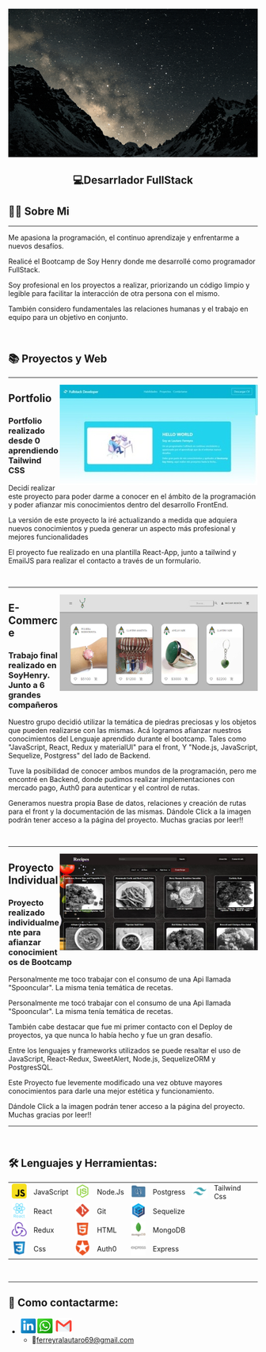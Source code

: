 <p>
<a >
<img height="300px" width="100%" src="./assets/holaMundo-dev.gif"/>
</a>
</p>

<h2 align="center">
  💻Desarrlador FullStack
</h2>

## **🧑🏾 Sobre Mi**

---

<p>
Me apasiona la programación, el continuo aprendizaje y enfrentarme a nuevos desafíos.

Realicé el Bootcamp de Soy Henry donde me desarrollé como programador FullStack.

Soy profesional en los proyectos a realizar, priorizando un código limpio y legible para facilitar la interacción de otra persona con el mismo.

También considero fundamentales las relaciones humanas y el trabajo en equipo para un objetivo en conjunto.

</p>

&nbsp;

## **📚 Proyectos y Web**

---

<a href="https://portfolio-dev-ferreyralautaro.vercel.app/">
<img src="./images/Portfolio.jpg" alt="Portfolio Lautaro Ferreyra"  align="right">     
</a>

## Portfolio

<p width='40%' height="100%"align="rigth"> 
    <h3>Portfolio realizado desde 0 aprendiendo Tailwind CSS</h3>
    Decidí realizar este proyecto para poder darme a conocer en el ámbito de la programación y poder afianzar mis conocimientos dentro del desarrollo FrontEnd.
    <p>La versión de este proyecto la iré actualizando a medida que adquiera nuevos conocimientos y pueda generar un aspecto más profesional y mejores funcionalidades</p>
    <p>El proyecto fue realizado en una plantilla React-App, junto a tailwind y EmailJS para realizar el contacto a través de un formulario.</p>
 </p

&nbsp;&nbsp;

---

<a href="https://frontend-pf-g1.vercel.app/">
<img src="./images/HenryEcommerce.jpg" alt="E-commerce HenryDiamonds"  align="right">     
</a>

## E-Commerce

<p width='40%' height="100%"align="rigth"> 
    <h3>Trabajo final realizado en SoyHenry. Junto a 6 grandes compañeros</h3>
    Nuestro grupo decidió utilizar la temática de piedras preciosas y los objetos que pueden realizarse con las mismas. Acá logramos afianzar nuestros conocimientos del Lenguaje aprendido durante el bootcamp. Tales como "JavaScript, React, Redux y materialUI" para el front, Y "Node.js, JavaScript, Sequelize, Postgress" del lado de Backend.
    <p>Tuve la posibilidad de conocer ambos mundos de la programación, pero me encontré en Backend, donde pudimos realizar implementaciones con mercado pago, Auth0 para autenticar y el control de rutas.</p>
    <p>Generamos nuestra propia Base de datos, relaciones y creación de rutas para el front y la documentación de las mismas. Dándole Click a la imagen podrán tener acceso a la página del proyecto. Muchas gracias por leer!!</p>
 </p>

&nbsp;&nbsp;

---

<a href="https://pi-food-sigma.vercel.app/">
<img src="./images/HenryProyIndividual.jpg" alt="Proyecto Individual Spooncular"  align="right">     
</a>

## Proyecto Individual

<p width='40%' height="100%"align="rigth"> 
    <h3>Proyecto realizado individualmente para afianzar conocimientos de Bootcamp</h3>
    Personalmente me toco trabajar con el consumo de una Api llamada "Spooncular". La misma tenia temática de recetas.
    <p>Personalmente me tocó trabajar con el consumo de una Api llamada "Spooncular". La misma tenía temática de recetas.</p>
    <p>También cabe destacar que fue mi primer contacto con el Deploy de proyectos, ya que nunca lo había hecho y fue un gran desafío.</p>
    <p>Entre los lenguajes y frameworks utilizados se puede resaltar el uso de JavaScript, React-Redux, SweetAlert, Node.js, SequelizeORM y PostgresSQL.</p>
    <p>Este Proyecto fue levemente modificado una vez obtuve mayores conocimientos para darle una mejor estética y funcionamiento. </p>
    Dándole Click a la imagen podrán tener acceso a la página del proyecto. Muchas gracias por leer!!</p>
 
---

&nbsp;

## **🛠 Lenguajes y Herramientas:**

<p  width='40%' align="center">

|                                       |            |                               |         |                                     |           |                                     |              |
| ------------------------------------- | ---------- | ----------------------------- | ------- | ----------------------------------- | --------- | ----------------------------------- | ------------ |
| ![javascript](./icons/javascript.png) | JavaScript | ![nodejs](./icons/nodejs.png) | Node.Js | ![postgres](./icons/postgres.png)   | Postgress | ![javascript](./icons/tailwind.png) | Tailwind Css |
| ![react](./icons/react.png)           | React      | ![git](./icons/git.png)       | Git     | ![sequelize](./icons/sequelize.png) | Sequelize |                                     |              |
| ![redux](./icons/redux.png)           | Redux      | ![html](./icons/html.png)     | HTML    | ![mongodb](./icons/mongodb.png)     | MongoDB   |                                     |              |
| ![css](./icons/css.png)               | Css        | ![auth0](./icons/auth0.png)   | Auth0   | ![express](./icons/express.png)     | Express   |                                     |              |

</p>

&nbsp;

---

## **📎 Como contactarme:**

- <a href="https://www.linkedin.com/in/lautarof-developer/" target="_blank"><img src="./icons/link.png" width="7%" /></a><a href="https://api.whatsapp.com/send?phone=3513348627" target="_blank"><img src="./icons/wsp.png" width="7%" /></a>
  <a href="mailto: ferreyralautaro69@gmail.com?" target="_blank"><img src="./icons/gmail.png" width="7%" /></a>
  - 📧ferreyralautaro69@gmail.com

